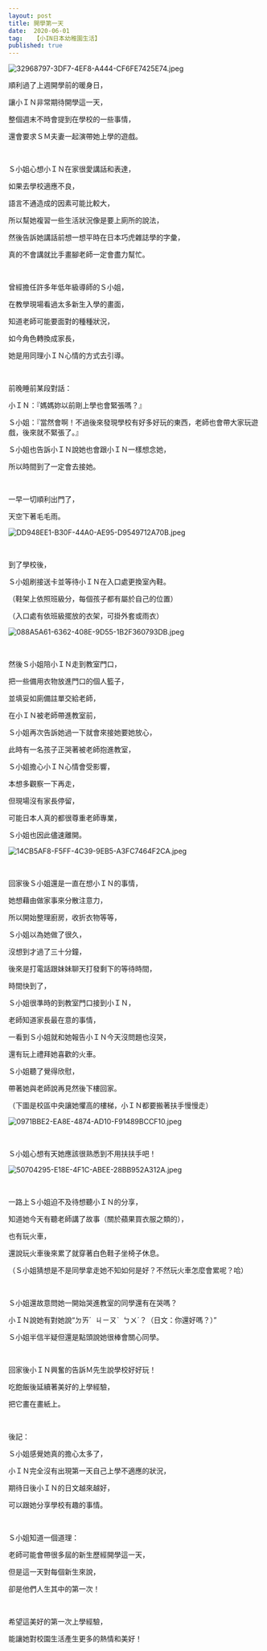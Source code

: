 ```yaml
---
layout: post
title: 開學第一天
date:  2020-06-01
tag:   【小IN日本幼稚園生活】
published: true 
---
```

<p><img alt="32968797-3DF7-4EF8-A444-CF6FE7425E74.jpeg" src="https://pic.pimg.tw/smlife543/1590986727-2890014449_n.jpg" title="32968797-3DF7-4EF8-A444-CF6FE7425E74.jpeg"></p>

<p>順利過了上週開學前的暖身日，</p>

<p>讓小ＩＮ非常期待開學這一天，</p>

<p>整個週末不時會提到在學校的一些事情，</p>

<p>還會要求ＳＭ夫妻一起演帶她上學的遊戲。</p>

<p>&nbsp;</p>

<p>Ｓ小姐心想小ＩＮ在家很愛講話和表達，</p>

<p>如果去學校適應不良，</p>

<p>語言不通造成的因素可能比較大，</p>

<p>所以幫她複習一些生活狀況像是要上廁所的說法，</p>

<p>然後告訴她講話前想一想平時在日本巧虎雜誌學的字彙，</p>

<p>真的不會講就比手畫腳老師一定會盡力幫忙。</p>

<p>&nbsp;</p>

<p>曾經擔任許多年低年級導師的Ｓ小姐，</p>

<p>在教學現場看過太多新生入學的畫面，</p>

<p>知道老師可能要面對的種種狀況，</p>

<p>如今角色轉換成家長，</p>

<p>她是用同理小ＩＮ心情的方式去引導。</p>

<p>&nbsp;</p>

<p>前晚睡前某段對話：</p>

<p>小ＩＮ：『媽媽妳以前剛上學也會緊張嗎？』</p>

<p>Ｓ小姐：『當然會啊！不過後來發現學校有好多好玩的東西，老師也會帶大家玩遊戲，後來就不緊張了。』</p>

<p>Ｓ小姐也告訴小ＩＮ說她也會跟小ＩＮ一樣想念她，</p>

<p>所以時間到了一定會去接她。</p>

<p>&nbsp;</p>

<p>一早一切順利出門了，</p>

<p>天空下著毛毛雨。</p>

<p><img alt="DD948EE1-B30F-44A0-AE95-D9549712A70B.jpeg" src="https://pic.pimg.tw/smlife543/1590986726-383125873_n.jpg" title="DD948EE1-B30F-44A0-AE95-D9549712A70B.jpeg"></p>

<p>&nbsp;</p>

<p>到了學校後，</p>

<p>Ｓ小姐刷接送卡並等待小ＩＮ在入口處更換室內鞋。</p>

<p>（鞋架上依照班級分，每個孩子都有屬於自己的位置）</p>

<p>（入口處有依班級擺放的衣架，可掛外套或雨衣）</p>

<p><img alt="088A5A61-6362-408E-9D55-1B2F360793DB.jpeg" src="https://pic.pimg.tw/smlife543/1590986743-2016217305_n.jpg" title="088A5A61-6362-408E-9D55-1B2F360793DB.jpeg"></p>

<p>&nbsp;</p>

<p>然後Ｓ小姐陪小ＩＮ走到教室門口，</p>

<p>把一些備用衣物放進門口的個人籃子，</p>

<p>並填妥如廁備註單交給老師，</p>

<p>在小ＩＮ被老師帶進教室前，</p>

<p>Ｓ小姐再次告訴她過一下就會來接她要她放心，</p>

<p>此時有一名孩子正哭著被老師抱進教室，</p>

<p>Ｓ小姐擔心小ＩＮ心情會受影響，</p>

<p>本想多觀察一下再走，</p>

<p>但現場沒有家長停留，</p>

<p>可能日本人真的都很尊重老師專業，</p>

<p>Ｓ小姐也因此儘速離開。</p>

<p><img alt="14CB5AF8-F5FF-4C39-9EB5-A3FC7464F2CA.jpeg" src="https://pic.pimg.tw/smlife543/1590986742-2032665045_n.jpg" title="14CB5AF8-F5FF-4C39-9EB5-A3FC7464F2CA.jpeg"></p>

<p>&nbsp;</p>

<p>回家後Ｓ小姐還是一直在想小ＩＮ的事情，</p>

<p>她想藉由做家事來分散注意力，</p>

<p>所以開始整理廚房，收折衣物等等，</p>

<p>Ｓ小姐以為她做了很久，</p>

<p>沒想到才過了三十分鐘，</p>

<p>後來是打電話跟妹妹聊天打發剩下的等待時間，</p>

<p>時間快到了，</p>

<p>Ｓ小姐很準時的到教室門口接到小ＩＮ，</p>

<p>老師知道家長最在意的事情，</p>

<p>一看到Ｓ小姐就和她報告小ＩＮ今天沒問題也沒哭，</p>

<p>還有玩上禮拜她喜歡的火車。</p>

<p>Ｓ小姐聽了覺得欣慰，</p>

<p>帶著她與老師說再見然後下樓回家。</p>

<p>（下圖是校區中央讓她懼高的樓梯，小ＩＮ都要搬著扶手慢慢走）</p>

<p><img alt="0971BBE2-EA8E-4874-AD10-F91489BCCF10.jpeg" src="https://pic.pimg.tw/smlife543/1590986751-3513750219_n.jpg" title="0971BBE2-EA8E-4874-AD10-F91489BCCF10.jpeg"></p>

<p>&nbsp;</p>

<p>Ｓ小姐心想有天她應該很熟悉到不用扶扶手吧！</p>

<p><img alt="50704295-E18E-4F1C-ABEE-28BB952A312A.jpeg" src="https://pic.pimg.tw/smlife543/1590986750-2606920331_n.jpg" title="50704295-E18E-4F1C-ABEE-28BB952A312A.jpeg"></p>

<p>&nbsp;</p>

<p>一路上Ｓ小姐迫不及待想聽小ＩＮ的分享，</p>

<p>知道她今天有聽老師講了故事（關於蘋果買衣服之類的），</p>

<p>也有玩火車，</p>

<p>還說玩火車後來累了就穿著白色鞋子坐椅子休息。</p>

<p>（Ｓ小姐猜想是不是同學拿走她不知如何是好？不然玩火車怎麼會累呢？哈）</p>

<p>&nbsp;</p>

<p>Ｓ小姐還故意問她一開始哭進教室的同學還有在哭嗎？</p>

<p>小ＩＮ說她有對她說“ㄉㄞˊ&nbsp; ㄐㄧㄡˋ&nbsp; ㄅㄨˊ？（日文：你還好嗎？）”</p>

<p>Ｓ小姐半信半疑但還是點頭說她很棒會關心同學。</p>

<p>&nbsp;</p>

<p>回家後小ＩＮ興奮的告訴Ｍ先生說學校好好玩！</p>

<p>吃飽飯後延續著美好的上學經驗，</p>

<p>把它畫在畫紙上。</p>

<p>&nbsp;</p>

<p>後記：</p>

<p>Ｓ小姐感覺她真的擔心太多了，</p>

<p>小ＩＮ完全沒有出現第一天自己上學不適應的狀況，</p>

<p>期待日後小ＩＮ的日文越來越好，</p>

<p>可以跟她分享學校有趣的事情。</p>

<p>&nbsp;</p>

<p>Ｓ小姐知道一個道理：</p>

<p>老師可能會帶很多屆的新生歷經開學這一天，</p>

<p>但是這一天對每個新生來說，</p>

<p>卻是他們人生其中的第一次！</p>

<p>&nbsp;</p>

<p>希望這美好的第一次上學經驗，</p>

<p>能讓她對校園生活產生更多的熱情和美好！</p>


